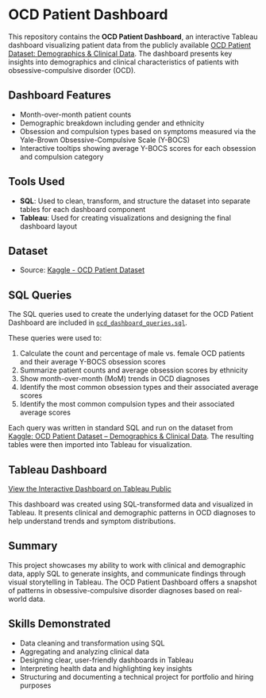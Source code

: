 # OCD Patient Dashboard
This repository contains the **OCD Patient Dashboard**, an interactive Tableau dashboard visualizing patient data from the publicly available [OCD Patient Dataset: Demographics & Clinical Data](https://www.kaggle.com/datasets/ohinhaque/ocd-patient-dataset-demographics-and-clinical-data/versions/1?resource=download). The dashboard presents key insights into demographics and clinical characteristics of patients with obsessive-compulsive disorder (OCD).

## Dashboard Features
- Month-over-month patient counts
- Demographic breakdown including gender and ethnicity
- Obsession and compulsion types based on symptoms measured via the Yale-Brown Obsessive-Compulsive Scale (Y-BOCS)
- Interactive tooltips showing average Y-BOCS scores for each obsession and compulsion category

## Tools Used
- **SQL**: Used to clean, transform, and structure the dataset into separate tables for each dashboard component
- **Tableau**: Used for creating visualizations and designing the final dashboard layout

## Dataset
- Source: [Kaggle - OCD Patient Dataset](https://www.kaggle.com/datasets/ohinhaque/ocd-patient-dataset-demographics-and-clinical-data/versions/1?resource=download)

## SQL Queries

The SQL queries used to create the underlying dataset for the OCD Patient Dashboard are included in [`ocd_dashboard_queries.sql`](./ocd_dashboard_queries.sql).

These queries were used to:
1. Calculate the count and percentage of male vs. female OCD patients and their average Y-BOCS obsession scores
2. Summarize patient counts and average obsession scores by ethnicity
3. Show month-over-month (MoM) trends in OCD diagnoses
4. Identify the most common obsession types and their associated average scores
5. Identify the most common compulsion types and their associated average scores

Each query was written in standard SQL and run on the dataset from [Kaggle: OCD Patient Dataset – Demographics & Clinical Data](https://www.kaggle.com/datasets/ohinhaque/ocd-patient-dataset-demographics-and-clinical-data/versions/1?resource=download). The resulting tables were then imported into Tableau for visualization.

## Tableau Dashboard
[View the Interactive Dashboard on Tableau Public](https://public.tableau.com/views/OCDPatientDashboard/Dashboard1?:language=en-US&:sid=&:redirect=auth&:display_count=n&:origin=viz_share_link)

This dashboard was created using SQL-transformed data and visualized in Tableau. It presents clinical and demographic patterns in OCD diagnoses to help understand trends and symptom distributions.

## Summary

This project showcases my ability to work with clinical and demographic data, apply SQL to generate insights, and communicate findings through visual storytelling in Tableau. The OCD Patient Dashboard offers a snapshot of patterns in obsessive-compulsive disorder diagnoses based on real-world data.

## Skills Demonstrated

- Data cleaning and transformation using SQL
- Aggregating and analyzing clinical data
- Designing clear, user-friendly dashboards in Tableau
- Interpreting health data and highlighting key insights
- Structuring and documenting a technical project for portfolio and hiring purposes
